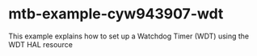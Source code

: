 # mtb-example-cyw943907-wdt
This example explains how to set up a Watchdog Timer (WDT) using the WDT HAL resource
